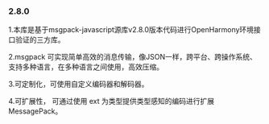 

### 2.8.0
1.本库是基于msgpack-javascript源库v2.8.0版本代码进行OpenHarmony环境接口验证的三方库。

2.msgpack 可实现简单高效的消息传输，像JSON一样，跨平台、跨操作系统、支持多种语言，在多种语言之间使用，高效压缩。

3.可定制化，可使用自定义编码器和解码器。

4.可扩展性， 可通过使用 ext 为类型提供类型感知的编码进行扩展MessagePack。

